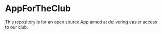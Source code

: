 # AppForTheClub
This repository is for an open source App aimed at delivering easier access to our club.
